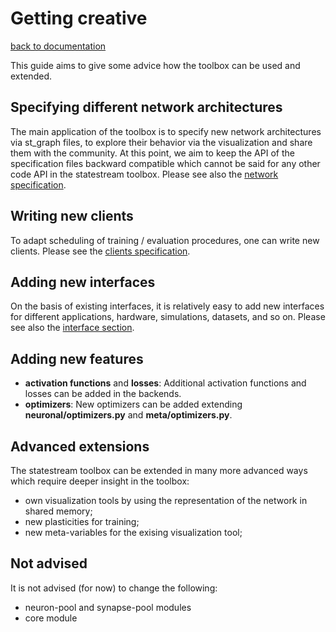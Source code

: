 Getting creative
================
[back to documentation](README.md)

This guide aims to give some advice how the toolbox can be used and extended.



Specifying different network architectures
------------------------------------------

The main application of the toolbox is to specify new network architectures via st_graph files, to explore their behavior via the visualization and share them with the community. At this point, we aim to keep the API of the specification files backward compatible which cannot be said for any other code API in the statestream toolbox. Please see also the [network specification](network_specification.md).



Writing new clients
-------------------

To adapt scheduling of training / evaluation procedures, one can write new clients. Please see the [clients specification](clients.md).



Adding new interfaces
---------------------

On the basis of existing interfaces, it is relatively easy to add new interfaces for different applications, hardware, simulations, datasets, and so on. Please see also the [interface section](interfaces.md).



Adding new features
-------------------

* **activation functions** and **losses**: Additional activation functions and losses can be added in the backends.
* **optimizers**: New optimizers can be added extending **neuronal/optimizers.py** and **meta/optimizers.py**.



Advanced extensions
-------------------

The statestream toolbox can be extended in many more advanced ways which require deeper insight in the toolbox:

* own visualization tools by using the representation of the network in shared memory;
* new plasticities for training;
* new meta-variables for the exising visualization tool;



Not advised
-----------

It is not advised (for now) to change the following:

* neuron-pool and synapse-pool modules
* core module




